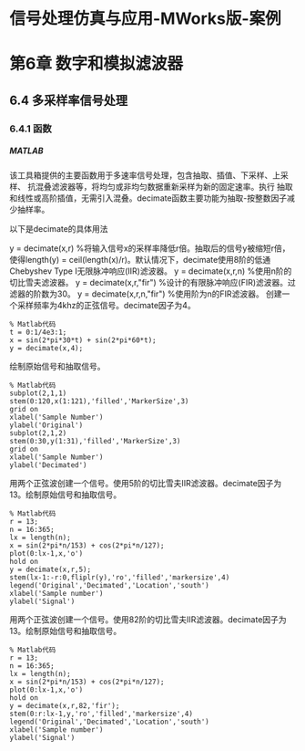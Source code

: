 # 信号处理仿真与应用-MWorks版-案例

# 第6章 数字和模拟滤波器

## 6.4 多采样率信号处理

### 6.4.1 函数

##### MATLAB

该工具箱提供的主要函数用于多速率信号处理，包含抽取、插值、下采样、上采样、 抗混叠滤波器等，将均匀或非均匀数据重新采样为新的固定速率。执行 抽取和线性或高阶插值，无需引入混叠。decimate函数主要功能为抽取-按整数因子减少抽样率。

以下是decimate的具体用法

y = decimate(x,r) %将输入信号x的采样率降低r倍。抽取后的信号y被缩短r倍，使得length(y) = ceil(length(x)/r)。默认情况下，decimate使用8阶的低通Chebyshev Type I无限脉冲响应(IIR)滤波器。
y = decimate(x,r,n) %使用n阶的切比雪夫滤波器。
y = decimate(x,r,"fir") %设计的有限脉冲响应(FIR)滤波器。过滤器的阶数为30。
y = decimate(x,r,n,"fir") %使用阶为n的FIR滤波器。
创建一个采样频率为4khz的正弦信号。decimate因子为4。

```
% Matlab代码
t = 0:1/4e3:1;
x = sin(2*pi*30*t) + sin(2*pi*60*t);
y = decimate(x,4);
```

绘制原始信号和抽取信号。

```
% Matlab代码
subplot(2,1,1)
stem(0:120,x(1:121),'filled','MarkerSize',3)
grid on
xlabel('Sample Number')
ylabel('Original')
subplot(2,1,2)
stem(0:30,y(1:31),'filled','MarkerSize',3)
grid on
xlabel('Sample Number')
ylabel('Decimated')
```

用两个正弦波创建一个信号。使用5阶的切比雪夫IIR滤波器。decimate因子为13。绘制原始信号和抽取信号。

```
% Matlab代码
r = 13;
n = 16:365;
lx = length(n);
x = sin(2*pi*n/153) + cos(2*pi*n/127);
plot(0:lx-1,x,'o')
hold on
y = decimate(x,r,5);
stem(lx-1:-r:0,fliplr(y),'ro','filled','markersize',4)
legend('Original','Decimated','Location','south')
xlabel('Sample number')
ylabel('Signal')
```

用两个正弦波创建一个信号。使用82阶的切比雪夫IIR滤波器。decimate因子为13。绘制原始信号和抽取信号。

```
% Matlab代码
r = 13;
n = 16:365;
lx = length(n);
x = sin(2*pi*n/153) + cos(2*pi*n/127);
plot(0:lx-1,x,'o')
hold on
y = decimate(x,r,82,'fir');
stem(0:r:lx-1,y,'ro','filled','markersize',4)
legend('Original','Decimated','Location','south')
xlabel('Sample number')
ylabel('Signal')
```

